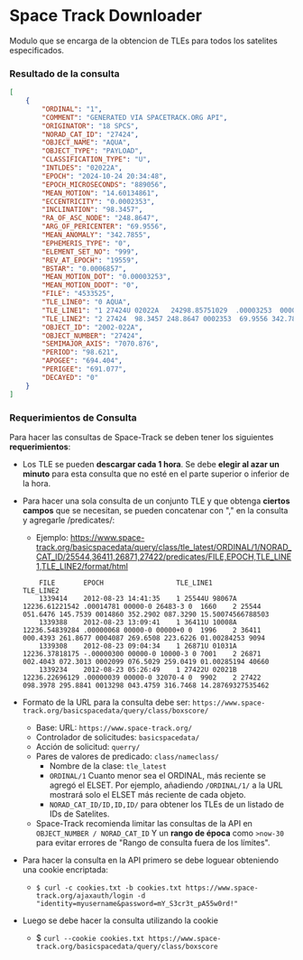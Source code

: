 # Space Track Downloader

Modulo que se encarga de la obtencion de TLEs para todos los satelites especificados.

### Resultado de la consulta
```json
[
    {
        "ORDINAL": "1",
        "COMMENT": "GENERATED VIA SPACETRACK.ORG API",
        "ORIGINATOR": "18 SPCS",
        "NORAD_CAT_ID": "27424",
        "OBJECT_NAME": "AQUA",
        "OBJECT_TYPE": "PAYLOAD",
        "CLASSIFICATION_TYPE": "U",
        "INTLDES": "02022A",
        "EPOCH": "2024-10-24 20:34:48",
        "EPOCH_MICROSECONDS": "889056",
        "MEAN_MOTION": "14.60134861",
        "ECCENTRICITY": "0.0002353",
        "INCLINATION": "98.3457",
        "RA_OF_ASC_NODE": "248.8647",
        "ARG_OF_PERICENTER": "69.9556",
        "MEAN_ANOMALY": "342.7855",
        "EPHEMERIS_TYPE": "0",
        "ELEMENT_SET_NO": "999",
        "REV_AT_EPOCH": "19559",
        "BSTAR": "0.0006857",
        "MEAN_MOTION_DOT": "0.00003253",
        "MEAN_MOTION_DDOT": "0",
        "FILE": "4533525",
        "TLE_LINE0": "0 AQUA",
        "TLE_LINE1": "1 27424U 02022A   24298.85751029  .00003253  00000-0  68570-3 0  9999",
        "TLE_LINE2": "2 27424  98.3457 248.8647 0002353  69.9556 342.7855 14.60134861195596",
        "OBJECT_ID": "2002-022A",
        "OBJECT_NUMBER": "27424",
        "SEMIMAJOR_AXIS": "7070.876",
        "PERIOD": "98.621",
        "APOGEE": "694.404",
        "PERIGEE": "691.077",
        "DECAYED": "0" 
    }
]
```

### Requerimientos de Consulta

Para hacer las consultas de Space-Track se deben tener los siguientes **requerimientos**:

* Los TLE se pueden **descargar cada 1 hora**. Se debe **elegir al azar un minuto** para esta consulta que no esté en el parte superior o inferior de la hora.
* Para hacer una sola consulta de un conjunto TLE y que obtenga **ciertos campos** que se necesitan, se pueden concatenar con "," en la consulta y agregarle /predicates/:
    * Ejemplo: https://www.space-track.org/basicspacedata/query/class/tle_latest/ORDINAL/1/NORAD_CAT_ID/25544,36411,26871,27422/predicates/FILE,EPOCH,TLE_LINE1,TLE_LINE2/format/html
    ```
        FILE       EPOCH                  TLE_LINE1                                                           TLE_LINE2
        1339414    2012-08-23 14:41:35    1 25544U 98067A 12236.61221542 .00014781 00000-0 26483-3 0  1660    2 25544 051.6476 145.7539 0014860 352.2902 087.3290 15.50074566788503
        1339388    2012-08-23 13:09:41    1 36411U 10008A 12236.54839284 .00000068 00000-0 00000+0 0  1996    2 36411 000.4393 261.8677 0004087 269.6508 223.6226 01.00284253 9094
        1339308    2012-08-23 09:04:34    1 26871U 01031A 12236.37818175 -.00000300 00000-0 10000-3 0 7001    2 26871 002.4043 072.3013 0002099 076.5029 259.0419 01.00285194 40660
        1339234    2012-08-23 05:26:49    1 27422U 02021B 12236.22696129 .00000039 00000-0 32070-4 0  9902    2 27422 098.3978 295.8841 0013298 043.4759 316.7468 14.28769327535462
    ```

* Formato de la URL para la consulta debe ser: ```https://www.space-track.org/basicspacedata/query/class/boxscore/```
    * Base: URL: ```https://www.space-track.org/```
    * Controlador de solicitudes: ```basicspacedata/```
    * Acción de solicitud: ```querry/```
    * Pares de valores de predicado: ```class/nameclass/```
        * Nombre de la clase: ```tle_latest```
        * ```ORDINAL/1``` Cuanto menor sea el ORDINAL, más reciente se agregó el ELSET. Por ejemplo, añadiendo ```/ORDINAL/1/``` a la URL mostrará solo el ELSET más reciente de cada objeto.
        * ```NORAD_CAT_ID/ID,ID,ID/``` para obtener los TLEs de un listado de IDs de Satelites.
    * Space-Track recomienda limitar las consultas de la API en ```OBJECT_NUMBER / NORAD_CAT_ID``` Y un **rango de época** como ```>now-30``` para evitar errores de "Rango de consulta fuera de los límites".
* Para hacer la consulta en la API primero se debe loguear obteniendo una cookie encriptada:
    * ```$ curl -c cookies.txt -b cookies.txt https://www.space-track.org/ajaxauth/login -d "identity=myusername&password=mY_S3cr3t_pA55w0rd!"```
* Luego se debe hacer la consulta utilizando la cookie
    * $ ```curl --cookie cookies.txt https://www.space-track.org/basicspacedata/query/class/boxscore```
